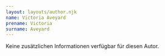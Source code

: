 ```yaml
---
layout: layouts/author.njk
name: Victoria Aveyard
prename: Victoria
surname: Aveyard
---
```

Keine zusätzlichen Informationen verfügbar für diesen Autor.

